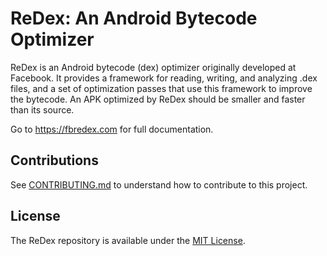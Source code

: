 # ReDex: An Android Bytecode Optimizer

ReDex is an Android bytecode (dex) optimizer originally developed at
Facebook. It provides a framework for reading, writing, and analyzing .dex
files, and a set of optimization passes that use this framework to improve the
bytecode.  An APK optimized by ReDex should be smaller and faster than its
source.

Go to https://fbredex.com for full documentation.

## Contributions

See [CONTRIBUTING.md](https://github.com/facebook/redex/blob/master/CONTRIBUTING.md) to understand how to contribute to this project.

## License

The ReDex repository is available under the [MIT License](https://github.com/facebook/redex/blob/master/LICENSE).
